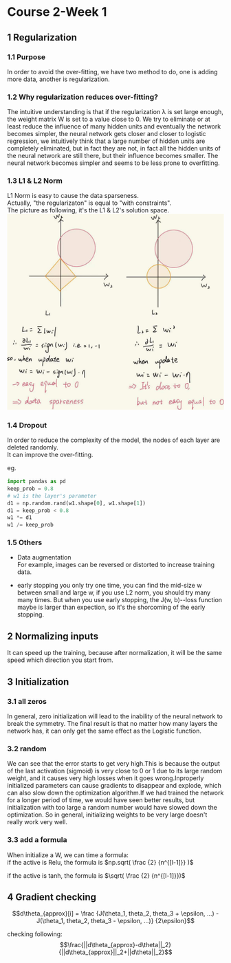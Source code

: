 Course 2-Week 1
=========

## 1 Regularization
### 1.1 Purpose
In order to avoid the over-fitting, we have two method to do, one is adding more data, another is regularization.  

### 1.2 Why regularization reduces over-fitting?
The intuitive understanding is that if the regularization λ is set large enough, the weight matrix W is set to a value close to 0. We try to eliminate or at least reduce the influence of many hidden units and eventually the network becomes simpler, the neural network gets closer and closer to logistic regression, we intuitively think that a large number of hidden units are completely eliminated, but in fact they are not, in fact all the hidden units of the neural network are still there, but their influence becomes smaller. The neural network becomes simpler and seems to be less prone to overfitting. 

### 1.3 L1 & L2 Norm
L1 Norm is easy to cause the data sparseness.\
Actually, "the regularizaton" is equal to "with constraints".\
The picture as following, it's the L1 & L2's solution space.\
![L1 & L2 solution space](./raw_data/1.jpg)


### 1.4 Dropout
In order to reduce the complexity of the model, the nodes of each layer are deleted randomly.\
It can improve the over-fitting. 

eg.
```python
import pandas as pd
keep_prob = 0.8
# w1 is the layer's parameter
d1 = np.random.rand(w1.shape[0], w1.shape[1])
d1 = keep_prob < 0.8
w1 *= d1
w1 /= keep_prob
```

### 1.5 Others

* Data augmentation  
For example, images can be reversed or distorted to increase training data.

* early stopping 
you only try one time, you can find the mid-size w between small and large w, if you use L2 norm, you should try many many times.
But when you use early stopping, the J(w, b)--loss function maybe is larger than expection, so it's the shorcoming of the early stopping.

## 2 Normalizing inputs
It can speed up the training, because after normalization, it will be the same speed which direction you start from.

## 3 Initialization
### 3.1 all zeros
In general, zero initialization will lead to the inability of the neural network to break the symmetry. The final result is that no matter how many layers the network has, it can only get the same effect as the Logistic function.
### 3.2 random
We can see that the error starts to get very high.This is because the output of the last activation (sigmoid) is very close to 0 or 1 due to its large random weight, and it causes very high losses when it goes wrong.Inproperly initialized parameters can cause gradients to disappear and explode, which can also slow down the optimization algorithm.If we had trained the network for a longer period of time, we would have seen better results, but initialization with too large a random number would have slowed down the optimization.
So in general, initializing weights to be very large doesn't really work very well.
### 3.3 add a formula
When initialize a W, we can time a formula:\
if the active is Relu, the formula is  $np.sqrt( \frac {2} {n^{[l-1]}} )$ 

if the active is tanh, the formula is  $\sqrt( \frac {2} {n^{[l-1]}})$ 

## 4 Gradient checking

$$d\theta_{approx}[i] = \frac {J(\theta_1, theta_2, theta_3 + \epsilon, ...) - J(\theta_1, theta_2, theta_3 - \epsilon, ...)} {2\epsilon}$$  

checking following:
$$\frac{||d\theta_{approx}-d\theta||_2}{||d\theta_{approx}||_2+||d\theta||_2}$$  
